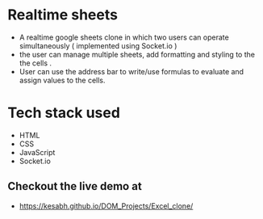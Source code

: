 # Realtime sheets
- A realtime google sheets clone in which two users can operate simultaneously ( implemented using Socket.io )
- the user can manage multiple sheets, add formatting and styling to the 
the cells .
- User can use the address bar to write/use formulas to evaluate and assign values to the cells.

# Tech stack used
- HTML
- CSS
- JavaScript
- Socket.io

## Checkout the live demo at 
- https://kesabh.github.io/DOM_Projects/Excel_clone/
